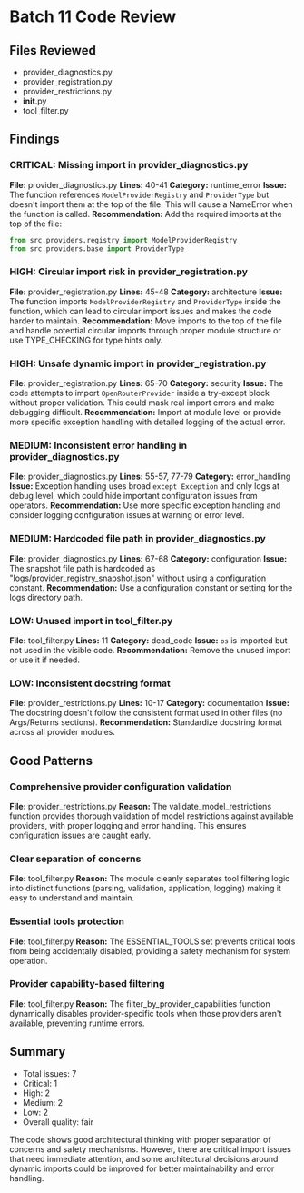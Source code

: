 # Batch 11 Code Review

## Files Reviewed
- provider_diagnostics.py
- provider_registration.py
- provider_restrictions.py
- __init__.py
- tool_filter.py

## Findings

### CRITICAL: Missing import in provider_diagnostics.py
**File:** provider_diagnostics.py
**Lines:** 40-41
**Category:** runtime_error
**Issue:** The function references `ModelProviderRegistry` and `ProviderType` but doesn't import them at the top of the file. This will cause a NameError when the function is called.
**Recommendation:** Add the required imports at the top of the file:
```python
from src.providers.registry import ModelProviderRegistry
from src.providers.base import ProviderType
```

### HIGH: Circular import risk in provider_registration.py
**File:** provider_registration.py
**Lines:** 45-48
**Category:** architecture
**Issue:** The function imports `ModelProviderRegistry` and `ProviderType` inside the function, which can lead to circular import issues and makes the code harder to maintain.
**Recommendation:** Move imports to the top of the file and handle potential circular imports through proper module structure or use TYPE_CHECKING for type hints only.

### HIGH: Unsafe dynamic import in provider_registration.py
**File:** provider_registration.py
**Lines:** 65-70
**Category:** security
**Issue:** The code attempts to import `OpenRouterProvider` inside a try-except block without proper validation. This could mask real import errors and make debugging difficult.
**Recommendation:** Import at module level or provide more specific exception handling with detailed logging of the actual error.

### MEDIUM: Inconsistent error handling in provider_diagnostics.py
**File:** provider_diagnostics.py
**Lines:** 55-57, 77-79
**Category:** error_handling
**Issue:** Exception handling uses broad `except Exception` and only logs at debug level, which could hide important configuration issues from operators.
**Recommendation:** Use more specific exception handling and consider logging configuration issues at warning or error level.

### MEDIUM: Hardcoded file path in provider_diagnostics.py
**File:** provider_diagnostics.py
**Lines:** 67-68
**Category:** configuration
**Issue:** The snapshot file path is hardcoded as "logs/provider_registry_snapshot.json" without using a configuration constant.
**Recommendation:** Use a configuration constant or setting for the logs directory path.

### LOW: Unused import in tool_filter.py
**File:** tool_filter.py
**Lines:** 11
**Category:** dead_code
**Issue:** `os` is imported but not used in the visible code.
**Recommendation:** Remove the unused import or use it if needed.

### LOW: Inconsistent docstring format
**File:** provider_restrictions.py
**Lines:** 10-17
**Category:** documentation
**Issue:** The docstring doesn't follow the consistent format used in other files (no Args/Returns sections).
**Recommendation:** Standardize docstring format across all provider modules.

## Good Patterns

### Comprehensive provider configuration validation
**File:** provider_restrictions.py
**Reason:** The validate_model_restrictions function provides thorough validation of model restrictions against available providers, with proper logging and error handling. This ensures configuration issues are caught early.

### Clear separation of concerns
**File:** tool_filter.py
**Reason:** The module cleanly separates tool filtering logic into distinct functions (parsing, validation, application, logging) making it easy to understand and maintain.

### Essential tools protection
**File:** tool_filter.py
**Reason:** The ESSENTIAL_TOOLS set prevents critical tools from being accidentally disabled, providing a safety mechanism for system operation.

### Provider capability-based filtering
**File:** tool_filter.py
**Reason:** The filter_by_provider_capabilities function dynamically disables provider-specific tools when those providers aren't available, preventing runtime errors.

## Summary
- Total issues: 7
- Critical: 1
- High: 2
- Medium: 2
- Low: 2
- Overall quality: fair

The code shows good architectural thinking with proper separation of concerns and safety mechanisms. However, there are critical import issues that need immediate attention, and some architectural decisions around dynamic imports could be improved for better maintainability and error handling.